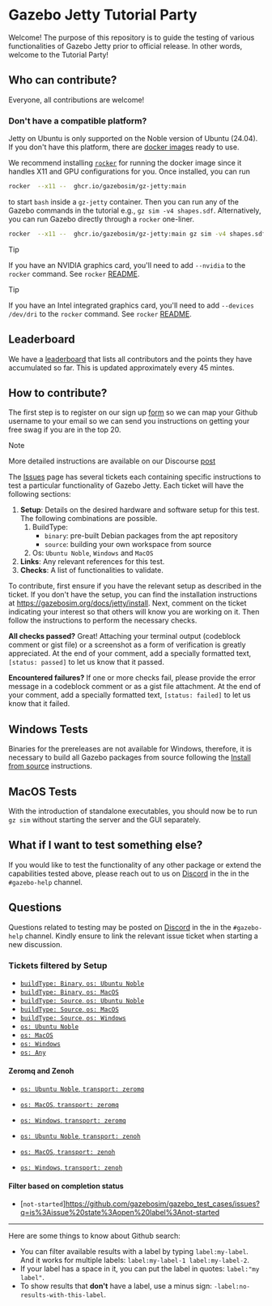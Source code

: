 # Gazebo Jetty Tutorial Party

Welcome! The purpose of this repository is to guide the testing of various functionalities of Gazebo Jetty prior to official release.
In other words, welcome to the Tutorial Party!

## Who can contribute?

Everyone, all contributions are welcome!

### Don't have a compatible platform?

Jetty on Ubuntu is only supported on the Noble version of Ubuntu (24.04). If you don't have this platform,
there are [docker images](https://github.com/gazebosim/gz-jetty/pkgs/container/gz-jetty) ready to use.

We recommend installing
[`rocker`](https://github.com/osrf/rocker?tab=readme-ov-file#installation) for
running the docker image since it handles X11 and GPU configurations for you.
Once installed, you can run

```bash
rocker  --x11 --  ghcr.io/gazebosim/gz-jetty:main
```

to start `bash` inside a `gz-jetty` container. Then you can run any of the
Gazebo commands in the tutorial e.g., `gz sim -v4 shapes.sdf`. Alternatively,
you can run Gazebo directly through a `rocker` one-liner.

```bash
rocker  --x11 --  ghcr.io/gazebosim/gz-jetty:main gz sim -v4 shapes.sdf
```

> [!TIP]
> If you have an NVIDIA graphics card, you'll need to add `--nvidia` to the `rocker` command. See `rocker` [README](https://github.com/osrf/rocker?tab=readme-ov-file#ros-2-rviz).

> [!TIP]
> If you have an Intel integrated graphics card, you'll need to add `--devices /dev/dri` to the `rocker` command.
> See `rocker` [README](https://github.com/osrf/rocker?tab=readme-ov-file#installation).

## Leaderboard

We have a [leaderboard](https://github.com/gazebosim/gazebo_test_cases/blob/leaderboard/README.md) that lists all contributors and the points they have accumulated so far. This is updated approximately every 45 mintes.

## How to contribute?

The first step is to register on our sign up [form](https://docs.google.com/forms/d/e/1FAIpQLSc1tHoqcYQcuLG4b_ao2uA9cGdX4huNBXyuqd10wI0KT-GqSw/viewform) so
we can map your Github username to your email so we can send you instructions on getting your free swag if you are in the top 20.

> [!NOTE]
> More detailed instructions are available on our Discourse [post](https://discourse.openrobotics.org/t/gazebo-jetty-test-and-tutorial-party-instructions/49779)

The [Issues](https://github.com/gazebosim/gazebo_test_cases/issues) page has several tickets each containing specific instructions to test a particular functionality of Gazebo Jetty.
Each ticket will have the following sections:

1. **Setup**: Details on the desired hardware and software setup for this test. The following combinations are possible.
   1. BuildType:
      - `binary`: pre-built Debian packages from the apt repository
      - `source`: building your own workspace from source
   2. Os: `Ubuntu Noble`, `Windows` and `MacOS`
2. **Links**: Any relevant references for this test.
3. **Checks**: A list of functionalities to validate.

To contribute, first ensure if you have the relevant setup as described in the ticket.
If you don't have the setup, you can find the installation instructions at <https://gazebosim.org/docs/jetty/install>.
Next, comment on the ticket indicating your interest so that others will know
you are working on it.
Then follow the instructions to perform the necessary checks.

**All checks passed?**
Great! Attaching your terminal output (codeblock comment or gist file) or a screenshot as a form of verification is greatly appreciated.
At the end of your comment, add a specially formatted text, `[status: passed]` to let us know that it passed.

**Encountered failures?**
If one or more checks fail, please provide the error message in a codeblock comment or as a gist file attachment.
At the end of your comment, add a specially formatted text, `[status: failed]` to let us know that it failed.

## Windows Tests

Binaries for the prereleases are not available for Windows, therefore, it is necessary to build
all Gazebo packages from source following the [Install from source](https://gazebosim.org/docs/jetty/install_windows_src/) instructions.

## MacOS Tests

With the introduction of standalone executables, you should now be to run `gz
sim` without starting the server and the GUI separately.

## What if I want to test something else?

If you would like to test the functionality of any other package or extend the capabilities tested above, please reach out to us on [Discord](bit.ly/GazeboDiscord) in the in the  `#gazebo-help` channel.

## Questions

Questions related to testing may be posted on [Discord](bit.ly/GazeboDiscord) in the in the  `#gazebo-help` channel. Kindly ensure to link the relevant issue ticket when starting a new discussion.

### Tickets filtered by Setup

- [`buildType: Binary`, `os: Ubuntu Noble`](https://github.com/gazebosim/gazebo_test_cases/issues?q=is:issue+is:open+label:%22buildType:+Binary%22+label:%22os:+Ubuntu+Noble%22)
- [`buildType: Binary`, `os: MacOS`](https://github.com/gazebosim/gazebo_test_cases/issues?q=is:issue+is:open+label:%22buildType:+Binary%22+label:%22os:+MacOS%22)
- [`buildType: Source`, `os: Ubuntu Noble`](https://github.com/gazebosim/gazebo_test_cases/issues?q=is:issue+is:open+label:%22buildType:+Source%22+label:%22os:+Ubuntu+Noble%22)
- [`buildType: Source`, `os: MacOS`](https://github.com/gazebosim/gazebo_test_cases/issues?q=is:issue+is:open+label:%22buildType:+Source%22+label:%22os:+MacOS%22)
- [`buildType: Source`, `os: Windows`](https://github.com/gazebosim/gazebo_test_cases/issues?q=is:issue+is:open+label:%22buildType:+Source%22+label:%22os:+Windows%22)
- [`os: Ubuntu Noble`](https://github.com/gazebosim/gazebo_test_cases/issues?q=is:issue+is:open+label:%22os:+Ubuntu+Noble%22)
- [`os: MacOS`](https://github.com/gazebosim/gazebo_test_cases/issues?q=is:issue+is:open+label:%22os:+MacOS%22)
- [`os: Windows`](https://github.com/gazebosim/gazebo_test_cases/issues?q=is:issue+is:open+label:%22os:+Windows%22)
- [`os: Any`](https://github.com/gazebosim/gazebo_test_cases/issues?q=is:issue+is:open+label:%22os:+Any%22)

#### Zeromq and Zenoh

- [`os: Ubuntu Noble`, `transport: zeromq`](https://github.com/gazebosim/gazebo_test_cases/issues?q=is:issue+is:open+label:%22os:+Ubuntu+Noble%22+label:%22transport:+zeromq%22)
- [`os: MacOS`, `transport: zeromq`](https://github.com/gazebosim/gazebo_test_cases/issues?q=is:issue+is:open+label:%22os:+MacOS%22+label:%22transport:+zeromq%22)
- [`os: Windows`, `transport: zeromq`](https://github.com/gazebosim/gazebo_test_cases/issues?q=is:issue+is:open+label:%22os:+Windows%22+label:%22transport:+zeromq%22)

- [`os: Ubuntu Noble`, `transport: zenoh`](https://github.com/gazebosim/gazebo_test_cases/issues?q=is:issue+is:open+label:%22os:+Ubuntu+Noble%22+label:%22transport:+zenoh%22)
- [`os: MacOS`, `transport: zenoh`](https://github.com/gazebosim/gazebo_test_cases/issues?q=is:issue+is:open+label:%22os:+MacOS%22+label:%22transport:+zenoh%22)
- [`os: Windows`, `transport: zenoh`](https://github.com/gazebosim/gazebo_test_cases/issues?q=is:issue+is:open+label:%22os:+Windows%22+label:%22transport:+zenoh%22)

#### Filter based on completion status

- [`not-started`]https://github.com/gazebosim/gazebo_test_cases/issues?q=is%3Aissue%20state%3Aopen%20label%3Anot-started
---

Here are some things to know about Github search:

- You can filter available results with a label by typing `label:my-label`. And it works for multiple labels: `label:my-label-1 label:my-label-2`.
- If your label has a space in it, you can put the label in quotes: `label:"my label"`.
- To show results that **don't** have a label, use a minus sign: `-label:no-results-with-this-label`.

